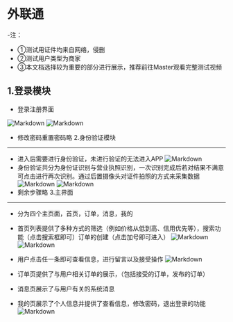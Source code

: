 # 外联通



-注：
 - ①测试用证件均来自网络，侵删
 - ②测试用户类型为商家
 - ③本文档选择较为重要的部分进行展示，推荐前往Master观看完整测试视频


1.登录模块
---

 - 登录注册界面

![Markdown](http://i2.bvimg.com/619352/d74e870974d47018.jpg)
![Markdown](http://i2.bvimg.com/619352/3c97830087b1db16.jpg)
 - 修改密码重置密码略
2.身份验证模块
---
 - 进入后需要进行身份验证，未进行验证的无法进入APP
 ![Markdown](http://i2.bvimg.com/619352/2f5f18515dac119b.jpg)
 - 身份验证共分为身份证识别与营业执照识别，一次识别完成后若对结果不满意可点击进行再次识别。通过后置摄像头对证件拍照的方式来采集数据
  ![Markdown](http://i2.bvimg.com/619352/84809970e182cf70.jpg)
![Markdown](http://i2.bvimg.com/619352/199a22006f109378.jpg)
 - 剩余步骤略
3.主界面
---
 - 分为四个主页面，首页，订单，消息，我的

 - 首页列表提供了多种方式的筛选（例如价格从低到高、信用优先等），搜索功能（点击搜索框即可）订单的创建（点击加号即可进入）
  ![Markdown](http://i2.bvimg.com/619352/595abac92ace7364.jpg)
 ![Markdown](http://i2.bvimg.com/619352/b706fcac416aa480.jpg)
 - 用户点击任一条即可查看信息，进行留言以及接受操作
 ![Markdown](http://i2.bvimg.com/619352/c69047a178ca39e0.jpg)

 - 订单页提供了与用户相关订单的展示，（包括接受的订单，发布的订单）
 - 消息页展示了与用户有关的系统消息
 
 - 我的页展示了个人信息并提供了查看信息，修改密码，退出登录的功能
 ![Markdown](http://i2.bvimg.com/619352/7f4981f47754baf2.jpg)
